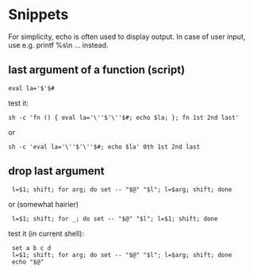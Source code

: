 
Snippets
========

For simplicity, echo is often used to display output. In case of
user input, use e.g. printf %s\\n ... instead.


last argument of a function (script)
------------------------------------

    eval la='$'$#

test it:

    sh -c 'fn () { eval la='\''$'\''$#; echo $la; }; fn 1st 2nd last'

or

    sh -c 'eval la='\''$'\''$#; echo $la' 0th 1st 2nd last


drop last argument
------------------

     l=$1; shift; for arg; do set -- "$@" "$l"; l=$arg; shift; done

or (somewhat hairier)

     l=$1; shift; for _; do set -- "$@" "$l"; l=$1; shift; done

test it (in current shell):

     set a b c d
     l=$1; shift; for arg; do set -- "$@" "$l"; l=$arg; shift; done
     echo "$@"
